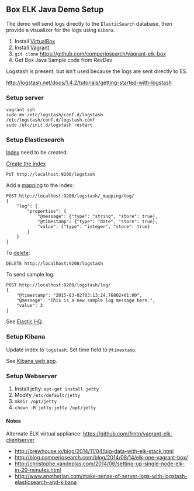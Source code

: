 ## Box ELK Java Demo Setup

The demo will send logs directly to the `ElasticSearch` database, then provide a visualizer for the logs using `Kibana`.

1. Install [VirtualBox](http://virtualbox.org)
1. Install [Vagrant](https://www.vagrantup.com/downloads.html)
1. `git clone` https://github.com/comperiosearch/vagrant-elk-box
1. Get Box Java Sample code from RevDev

Logstash is present, but isn't used because the logs are sent directly to ES.

http://logstash.net/docs/1.4.2/tutorials/getting-started-with-logstash

### Setup server

    vagrant ssh
    sudo mv /etc/logstash/conf.d/logstash /etc/logstash/conf.d/logstash.conf
    sudo /etc/init.d/logstash restart

### Setup Elasticsearch

[Index](http://www.elasticsearch.org/guide/en/elasticsearch/reference/current/docs-index_.html) need to be created.
    
[Create the index](http://www.elasticsearch.org/guide/en/elasticsearch/reference/current/indices-create-index.html)

    PUT http://localhost:9200/logstash

Add a [mapping](http://www.elasticsearch.org/guide/en/elasticsearch/reference/current/mapping-core-types.html) to the index:
    
    POST http://localhost:9200/logstash/_mapping/log/
    {
        "log": {
            "properties": {
                "@message": {"type": "string", "store": true},
                "@timestamp": {"type": "date", "store": true},
                "value": {"type": "integer", "store": true}
            }
        }
    }
    
To [delete](http://www.elasticsearch.org/guide/en/elasticsearch/reference/current/indices-delete-index.html):

    DELETE http://localhost:9200/logstash

To send sample log:
        
    POST http://localhost:9200/logstash/log/
    {
        "@timestamp": "2015-03-02T03:13:24.76802+01:00",
        "@message": "This is a new sample log message here.",
        "value": 3
    }

See [Elastic HQ](http://localhost:9200/_plugin/HQ/#cluster).

### Setup Kibana

Update index to `logstash`. Set time field to `@timestamp`.

See [Kibana web app](http://localhost:5601/).

### Setup Webserver

1. Install jetty: `apt-get install jetty`
1. Modify `/etc/default/jetty`
1. `mkdir /opt/jetty`
1. `chown -R jetty:jetty /opt/jetty`

#### Notes

Alternate ELK virtual appliance: https://github.com/frntn/vagrant-elk-clientserver

- http://brewhouse.io/blog/2014/11/04/big-data-with-elk-stack.html
- http://blog.comperiosearch.com/blog/2014/08/14/elk-one-vagrant-box/
- http://christophe.vandeplas.com/2014/06/setting-up-single-node-elk-in-20-minutes.html
- http://www.anotherlan.com/make-sense-of-server-logs-with-logstash-elasticsearch-and-kibana
